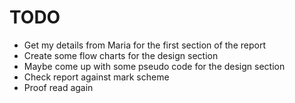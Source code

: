 # TODO

* Get my details from Maria for the first section of the report
* Create some flow charts for the design section
* Maybe come up with some pseudo code for the design section
* Check report against mark scheme
* Proof read again
